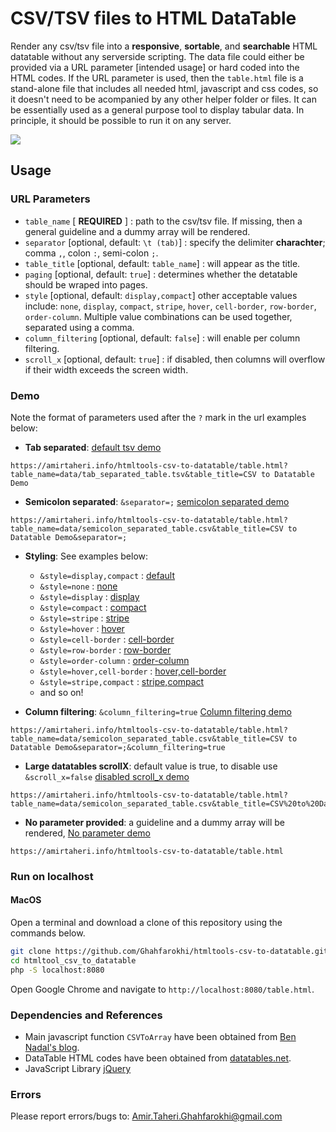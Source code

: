 # CSV/TSV files to HTML DataTable

Render any csv/tsv file into a **responsive**, **sortable**, and **searchable** HTML datatable without any serverside scripting. 
The data file could either be provided via a URL parameter [intended usage] or hard coded into the HTML codes. If the URL parameter is used, then the `table.html` file is a stand-alone file that includes all needed html, javascript and css codes, so it doesn't need to be acompanied by any other helper folder or files. It can be essentially used as a general purpose tool to display tabular data. In principle, it should be possible to run it on any server. 


[<img src="https://raw.githubusercontent.com/Ghahfarokhi/ghahfarokhi.github.io/main/assets/img/htmltools-csv-to-datatable.png">](https://amirtaheri.info/htmltools-csv-to-datatable/table.html?table_name=data/tab_separated_table.tsv&table_title=CSV%20to%20Datatable%20Demo)


## Usage

### URL Parameters

* `table_name` [ **REQUIRED** ] : path to the csv/tsv file. If missing, then a general guideline and a dummy array will be rendered.
* `separator` [optional, default: `\t (tab)`] : specify the delimiter **charachter**; comma `,`, colon `:`, semi-colon `;`.
* `table_title` [optional, default: `table_name`] : will appear as the title.
* `paging` [optional, default: `true`] : determines whether the detatable should be wraped into pages. 
* `style` [optional, default: `display,compact`] other acceptable values include: `none`, `display`, `compact`, `stripe`, 
`hover`, `cell-border`, `row-border`, `order-column`. Multiple value combinations can be used together, separated using a comma.
* `column_filtering` [optional, default: `false`] : will enable per column filtering.
* `scroll_x` [optional, default: `true`] : if disabled, then columns will overflow if their width exceeds the screen width.

### Demo

Note the format of parameters used after the `?` mark in the url examples below:

* **Tab separated**: [default tsv demo](https://amirtaheri.info/htmltools-csv-to-datatable/table.html?table_name=data/tab_separated_table.tsv&table_title=CSV%20to%20Datatable%20Demo)
```
https://amirtaheri.info/htmltools-csv-to-datatable/table.html?table_name=data/tab_separated_table.tsv&table_title=CSV to Datatable Demo
```


* **Semicolon separated**: `&separator=;` [semicolon separated demo](https://amirtaheri.info/htmltools-csv-to-datatable/table.html?table_name=data/semicolon_separated_table.csv&table_title=CSV%20to%20Datatable%20Demo&separator=;)
```
https://amirtaheri.info/htmltools-csv-to-datatable/table.html?table_name=data/semicolon_separated_table.csv&table_title=CSV to Datatable Demo&separator=;
```


* **Styling**: See examples below:
  * `&style=display,compact` : [default](https://amirtaheri.info/htmltools-csv-to-datatable/table.html?table_name=data/semicolon_separated_table.csv&table_title=CSV%20to%20Datatable%20Demo&separator=;)
  * `&style=none` : [none](https://amirtaheri.info/htmltools-csv-to-datatable/table.html?table_name=data/semicolon_separated_table.csv&table_title=CSV%20to%20Datatable%20Demo&separator=;&style=none)
  * `&style=display` : [display](https://amirtaheri.info/htmltools-csv-to-datatable/table.html?table_name=data/semicolon_separated_table.csv&table_title=CSV%20to%20Datatable%20Demo&separator=;&style=display)
  * `&style=compact` : [compact](https://amirtaheri.info/htmltools-csv-to-datatable/table.html?table_name=data/semicolon_separated_table.csv&table_title=CSV%20to%20Datatable%20Demo&separator=;&style=compact)
  * `&style=stripe` : [stripe](https://amirtaheri.info/htmltools-csv-to-datatable/table.html?table_name=data/semicolon_separated_table.csv&table_title=CSV%20to%20Datatable%20Demo&separator=;&style=stripe)
  * `&style=hover` : [hover](https://amirtaheri.info/htmltools-csv-to-datatable/table.html?table_name=data/semicolon_separated_table.csv&table_title=CSV%20to%20Datatable%20Demo&separator=;&style=hover)
  * `&style=cell-border` : [cell-border](https://amirtaheri.info/htmltools-csv-to-datatable/table.html?table_name=data/semicolon_separated_table.csv&table_title=CSV%20to%20Datatable%20Demo&separator=;&style=cell-border)
  * `&style=row-border` : [row-border](https://amirtaheri.info/htmltools-csv-to-datatable/table.html?table_name=data/semicolon_separated_table.csv&table_title=CSV%20to%20Datatable%20Demo&separator=;&style=row-border)
  * `&style=order-column` : [order-column](https://amirtaheri.info/htmltools-csv-to-datatable/table.html?table_name=data/semicolon_separated_table.csv&table_title=CSV%20to%20Datatable%20Demo&separator=;&style=order-column)
  * `&style=hover,cell-border` : [hover,cell-border](https://amirtaheri.info/htmltools-csv-to-datatable/table.html?table_name=data/semicolon_separated_table.csv&table_title=CSV%20to%20Datatable%20Demo&separator=;&style=hover,cell-border)
  * `&style=stripe,compact` : [stripe,compact](https://amirtaheri.info/htmltools-csv-to-datatable/table.html?table_name=data/semicolon_separated_table.csv&table_title=CSV%20to%20Datatable%20Demo&separator=;&style=stripe,compact)
  * and so on!


* **Column filtering**: `&column_filtering=true` [Column filtering demo](https://amirtaheri.info/htmltools-csv-to-datatable/table.html?table_name=data/semicolon_separated_table.csv&table_title=CSV%20to%20Datatable%20Demo&separator=;&column_filtering=true)
```
https://amirtaheri.info/htmltools-csv-to-datatable/table.html?table_name=data/semicolon_separated_table.csv&table_title=CSV to Datatable Demo&separator=;&column_filtering=true
```

* **Large datatables scrollX**: default value is true, to disable use `&scroll_x=false` [disabled scroll_x demo](https://amirtaheri.info/htmltools-csv-to-datatable/table.html?table_name=data/semicolon_separated_table.csv&table_title=CSV%20to%20Datatable%20Demo&separator=;&scroll_x=false) 
```
https://amirtaheri.info/htmltools-csv-to-datatable/table.html?table_name=data/semicolon_separated_table.csv&table_title=CSV%20to%20Datatable%20Demo&separator=;&scroll_x=false
```

* **No parameter provided**: a guideline and a dummy array will be rendered, [No parameter demo](https://amirtaheri.info/htmltools-csv-to-datatable/table.html)
```
https://amirtaheri.info/htmltools-csv-to-datatable/table.html
```

### Run on localhost

#### MacOS

Open a terminal and download a clone of this repository using the commands below.  

```bash
git clone https://github.com/Ghahfarokhi/htmltools-csv-to-datatable.git
cd htmltool_csv_to_datatable
php -S localhost:8080
```
Open Google Chrome and navigate to `http://localhost:8080/table.html`.

### Dependencies and References

* Main javascript function `CSVToArray` have been obtained from [Ben Nadal's blog](https://www.bennadel.com/blog/1504-ask-ben-parsing-csv-strings-with-javascript-exec-regular-expression-command.htm).
* DataTable HTML codes have been obtained from [datatables.net](https://datatables.net/).
* JavaScript Library [jQuery](https://jquery.com)

### Errors
Please report errors/bugs to: Amir.Taheri.Ghahfarokhi@gmail.com
